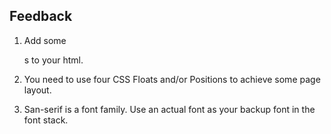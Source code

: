 ## Feedback

1.	Add some <section>s to your html.

2.	You need to use four CSS Floats and/or Positions to achieve some page layout.

3.	San-serif is a font family. Use an actual font as your backup font in the font stack.